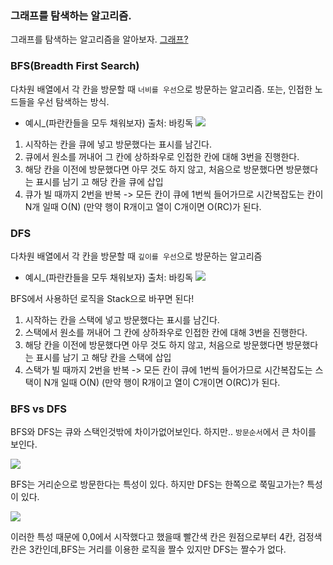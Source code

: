 ### 그래프를 탐색하는 알고리즘.
그래프를 탐색하는 알고리즘을 알아보자.
[그래프?](https://babbab2.tistory.com/105)

### BFS(Breadth First Search)
다차원 배열에서 각 칸을 방문할 때 `너비를 우선`으로 방문하는 알고리즘.
또는, 인접한 노드들을 우선 탐색하는 방식.
- 예시_(파란칸들을 모두 채워보자) 출처: 바킹독
![](https://images.velog.io/images/seob9999/post/48d83e55-8b57-46e2-8daa-027c1f5e9417/%E1%84%89%E1%85%B3%E1%84%8F%E1%85%B3%E1%84%85%E1%85%B5%E1%86%AB%E1%84%89%E1%85%A3%E1%86%BA%202022-02-27%20%E1%84%8B%E1%85%A9%E1%84%92%E1%85%AE%205.04.37.png)


1. 시작하는 칸을 큐에 넣고 방문했다는 표시를 남긴다.
2. 큐에서 원소를 꺼내어 그 칸에 상하좌우로 인접한 칸에 대해 3번을 진행한다.
3. 해당 칸을 이전에 방문했다면 아무 것도 하지 않고, 처음으로 방문했다면 방문했다는 표시를 남기 고 해당 칸을 큐에 삽입
4. 큐가 빌 때까지 2번을 반복 -> 모든 칸이 큐에 1번씩 들어가므로 시간복잡도는 
칸이 N개 일때 O(N)
(만약 행이 R개이고 열이 C개이면 O(RC)가 된다.


### DFS
다차원 배열에서 각 칸을 방문할 때 `깊이를 우선`으로 방문하는 알고리즘
- 예시_(파란칸들을 모두 채워보자) 출처: 바킹독
![](https://images.velog.io/images/seob9999/post/125dd9e8-a863-4928-856d-986f67bdfe7a/%E1%84%89%E1%85%B3%E1%84%8F%E1%85%B3%E1%84%85%E1%85%B5%E1%86%AB%E1%84%89%E1%85%A3%E1%86%BA%202022-02-27%20%E1%84%8B%E1%85%A9%E1%84%92%E1%85%AE%207.33.22.png)

BFS에서 사용하던 로직을 Stack으로 바꾸면 된다!
1. 시작하는 칸을 스택에 넣고 방문했다는 표시를 남긴다.
2. 스택에서 원소를 꺼내어 그 칸에 상하좌우로 인접한 칸에 대해 3번을 진행한다.
3. 해당 칸을 이전에 방문했다면 아무 것도 하지 않고, 처음으로 방문했다면 방문했다는 표시를 남기 고 해당 칸을 스택에 삽입
4. 스택가 빌 때까지 2번을 반복 -> 모든 칸이 큐에 1번씩 들어가므로 시간복잡도는 
스택이 N개 일때 O(N)
(만약 행이 R개이고 열이 C개이면 O(RC)가 된다.

### BFS vs DFS
BFS와 DFS는 큐와 스택인것밖에 차이가없어보인다.
하지만.. `방문순서`에서 큰 차이를 보인다.

![](https://images.velog.io/images/seob9999/post/39ccf7a9-5b69-4f91-be5b-4fe5285093ce/%E1%84%89%E1%85%B3%E1%84%8F%E1%85%B3%E1%84%85%E1%85%B5%E1%86%AB%E1%84%89%E1%85%A3%E1%86%BA%202022-02-27%20%E1%84%8B%E1%85%A9%E1%84%92%E1%85%AE%207.35.36.png)

BFS는 거리순으로 방문한다는 특성이 있다.
하지만 DFS는 한쪽으로 쭉밀고가는? 특성이 있다.

![](https://images.velog.io/images/seob9999/post/bf18deb0-9a23-4fdd-b942-234b45486c95/%E1%84%89%E1%85%B3%E1%84%8F%E1%85%B3%E1%84%85%E1%85%B5%E1%86%AB%E1%84%89%E1%85%A3%E1%86%BA%202022-02-27%20%E1%84%8B%E1%85%A9%E1%84%92%E1%85%AE%207.37.34.png)

이러한 특성 때문에 0,0에서 시작했다고 했을때 빨간색 칸은 원점으로부터 4칸, 
검정색 칸은 3칸인데,BFS는 거리를 이용한 로직을 짤수 있지만 DFS는 짤수가 없다.



